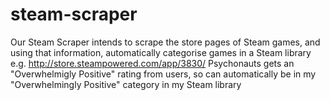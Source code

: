# steam-scraper

Our Steam Scraper intends to scrape the store pages of Steam games, and using that information, automatically categorise games in a Steam library
e.g. http://store.steampowered.com/app/3830/ Psychonauts gets an "Overwhelmigly Positive" rating from users, so can automatically be in my "Overwhelmingly Positive" category in my Steam library
